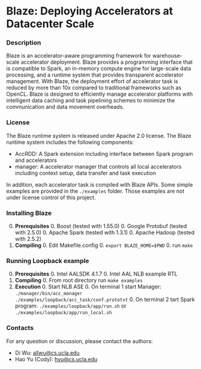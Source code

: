 # Blaze: Deploying Accelerators at Datacenter Scale
### Description
Blaze is an accelerator-aware programming framework for warehouse-scale accelerator deployment. Blaze provides a programming interface that is compatible to Spark, an in-memory compute engine for large-scale data processing, and a runtime system that provides transparent accelerator management. With Blaze, the deployment effort of accelerator task is reduced by more than 10x compared to traditional frameworks such as OpenCL. Blaze is designed to efficiently manage accelerator platforms with intelligent data caching and task pipelining schemes to minimize the communication and data movement overheads.

### License
The Blaze runtime system is released under Apache 2.0 license. The Blaze runtime system includes the following components:

* AccRDD: A Spark extension including interface between Spark program and accelerators
* manager: A accelerator manager that controls all local accelerators including context setup, data transfer and task execution

In addition, each accelerator task is compiled with Blaze APIs. Some simple examples are provided in the `./examples` folder. Those examples are not under license control of this project.

### Installing Blaze
0. **Prerequisites**
    0. Boost (tested with 1.55.0)
    0. Google Protobuf (tested with 2.5.0)
    0. Apache Spark (tested with 1.3.1)
    0. Apache Hadoop (tested with 2.5.2)
0. **Compiling**
    0. Edit Makefile.config
    0. `export BLAZE_HOME=$PWD`
    0. run `make`

### Running Loopback example
0. **Prerequisites**
    0. Intel AALSDK 4.1.7
    0. Intel AAL NLB example RTL
0. **Compiling**
    0. From root directory run `make examples`
0. **Execution**
    0. Start NLB ASE
    0. On terminal 1 start Manager: `./manager/bin/acc_manager ./examples/loopback/acc_task/conf.prototxt`
    0. On terminal 2 tart Spark program: `./examples/loopback/app/run.sh` or `./examples/loopback/app/run_local.sh`

### Contacts
For any question or discussion, please contact the authors:

* Di Wu: allwu@cs.ucla.edu
* Hao Yu (Cody): hyu@cs.ucla.edu
